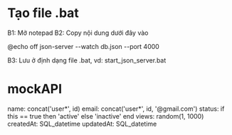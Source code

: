 # Tạo file .bat

B1: Mở notepad
B2: Copy nội dung dưới đây vào

@echo off
json-server --watch db.json --port 4000

B3: Lưu ở định dạng file .bat, vd: start_json_server.bat

# mockAPI

name: concat('user*', id)
email: concat('user*', id, '@gmail.com')
status: if this == true then 'active' else 'inactive' end
views: random(1, 1000)
createdAt: SQL_datetime
updatedAt: SQL_datetime
